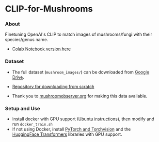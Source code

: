 # CLIP-for-Mushrooms

### About
Finetuning OpenAI's CLIP to match images of mushrooms/fungi with their species/genus name. 
- [Colab Notebook version here](https://drive.google.com/file/d/1l5GS4_hnMvd9W4-JbqCGx3RZPeynCnh1/view?usp=sharing)


### Dataset
- The full dataset (`mushroom_images/`) can be downloaded from [Google Drive](https://drive.google.com/file/d/1RfjX5nEGJNoTEVqaThxumBlm3-75IJR1/view?usp=sharing).

- [Repository for downloading from scratch](https://github.com/pmorris2012/download-mushroomobserver)

- Thank you to [mushroomobserver.org](mushroomobserver.org) for making this data available. 


### Setup and Use
- Install docker with GPU support ([Ubuntu instructions](https://docs.docker.com/engine/install/ubuntu/)), then modify and run `docker_train.sh`
- If not using Docker, install [PyTorch and Torchvision](https://pytorch.org/) and the [HuggingFace Transformers](https://huggingface.co/transformers/) libraries with GPU support.
